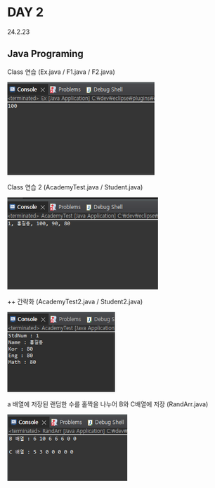 # DAY 2
24.2.23

## Java Programing

Class 연습 (Ex.java / F1.java / F2.java)

![이미지](./img/ex.PNG)

Class 연습 2 (AcademyTest.java / Student.java)

![이미지](./img/student.PNG)

  ++ 간략화 (AcademyTest2.java / Student2.java)

![이미지](./img/student2.PNG)

a 배열에 저장된 랜덤한 수를 홀짝을 나누어 B와 C배열에 저장 (RandArr.java)

![이미지](./img/rand.PNG)
